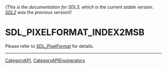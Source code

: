 ###### (This is the documentation for SDL3, which is the current stable version. [SDL2](https://wiki.libsdl.org/SDL2/) was the previous version!)
# SDL_PIXELFORMAT_INDEX2MSB

Please refer to [SDL_PixelFormat](SDL_PixelFormat) for details.

----
[CategoryAPI](CategoryAPI), [CategoryAPIEnumerators](CategoryAPIEnumerators)

